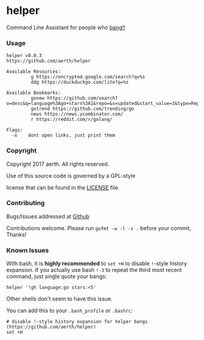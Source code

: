 # helper

Command Line Assistant for people who [bang](https://duckduckgo.com/bang)[!](https://duckduckgo.com/lite?q=!g+"aerth"+helper+github)[!](https://duckduckgo.com/bang?c=Tech&sc=Languages+(Go))

### Usage

```
helper v0.0.3
https://github.com/aerth/helper

Available Resources:
         g https://encrypted.google.com/search?q=%s
         ddg https://duckduckgo.com/lite?q=%s

Available Bookmarks:
         gonew https://github.com/search?o=desc&q=language%3Ago+stars%3A1&repo=&s=updated&start_value=1&type=Repositories
         gotrend https://github.com/trending/go
         news https://news.ycombinator.com/
         r https://reddit.com/r/golang/

Flags:
  -x    dont open links, just print them
```

### Copyright

Copyright 2017 aerth. All rights reserved.

Use of this source code is governed by a GPL-style

license that can be found in the [LICENSE](LICENSE.md) file.

### Contributing

Bugs/Issues addressed at [Github](https://github.com/aerth/helper/issues)

Contributions welcome. Please run `gofmt -w -l -s .` before your commit, Thanks!

### Known Issues

With bash, it is **highly recommended** to `set +H` to disable `!`-style history expansion.
If you actually use bash `!-3` to repeat the third most recent command, just single quote your bangs:

```
helper '!gh language:go stars:<5'
```

Other shells don't seem to have this issue.

You can add this to your `.bash_profile` or `.bashrc`:

```
# disable !-style history expansion for helper bangs (https://github.com/aerth/helper)
set +H
```

